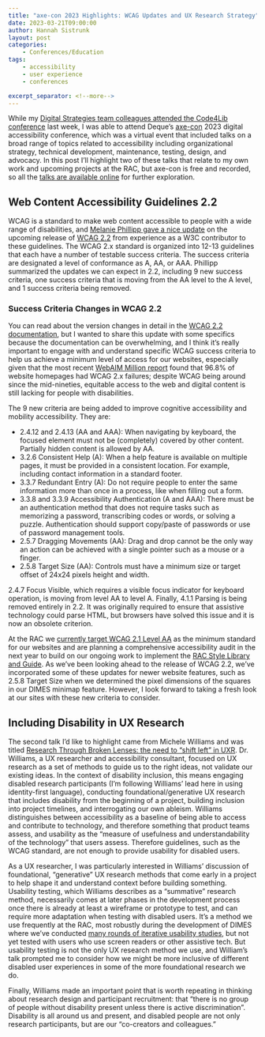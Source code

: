 ```yaml
---
title: "axe-con 2023 Highlights: WCAG Updates and UX Research Strategy"
date: 2023-03-21T09:00:00
author: Hannah Sistrunk
layout: post
categories:
    - Conferences/Education
tags:
    - accessibility
    - user experience
    - conferences

excerpt_separator: <!--more-->
---
```


While my [Digital Strategies team colleagues attended the Code4Lib conference](https://blog.rockarch.org/Code4Lib-Taking-Stock-Slowing-Down) last week, I was able to attend Deque’s [axe-con](https://www.deque.com/axe-con/) 2023 digital accessibility conference, which was a virtual event that included talks on a broad range of topics related to accessibility including organizational strategy, technical development, maintenance, testing, design, and advocacy. In this post I’ll highlight two of these talks that relate to my own work and upcoming projects at the RAC, but axe-con is free and recorded, so all the [talks are available online](https://www.deque.com/axe-con/schedule/) for further exploration.

<!--more-->

## Web Content Accessibility Guidelines 2.2

WCAG is a standard to make web content accessible to people with a wide range of disabilities, and [Melanie Phillipp gave a nice update](https://www.deque.com/axe-con/sessions/wcag-2-2-and-3-0-update/ ) on the upcoming release of [WCAG 2.2](https://www.w3.org/WAI/standards-guidelines/wcag/) from experience as a W3C contributor to these guidelines. The WCAG 2.x standard is organized into 12-13 guidelines that each have a number of testable success criteria. The success criteria are designated a level of conformance as A, AA, or AAA. Phillipp summarized the updates we can expect in 2.2, including 9 new success criteria, one success criteria that is moving from the AA level to the A level, and 1 success criteria being removed.

### Success Criteria Changes in WCAG 2.2

You can read about the version changes in detail in the [WCAG 2.2 documentation](https://www.w3.org/WAI/standards-guidelines/wcag/new-in-22/), but I wanted to share this update with some specifics because the documentation can be overwhelming, and I think it’s really important to engage with and understand specific WCAG success criteria to help us achieve a minimum level of access for our websites, especially given that the most recent [WebAIM Million report](https://webaim.org/projects/million/) found that 96.8% of website homepages had WCAG 2.x failures; despite WCAG being around since the mid-nineties, equitable access to the web and digital content is still lacking for people with disabilities.

The 9 new criteria are being added to improve cognitive accessibility and mobility accessibility. They are:

- 2.4.12 and 2.4.13 (AA and AAA): When navigating by keyboard, the focused element must not be (completely) covered by other content. Partially hidden content is allowed by AA.
- 3.2.6 Consistent Help (A): When a help feature is available on multiple pages, it must be provided in a consistent location. For example, including contact information in a standard footer.
- 3.3.7 Redundant Entry (A): Do not require people to enter the same information more than once in a process, like when filling out a form.
- 3.3.8 and 3.3.9 Accessibility Authentication (A and AAA): There must be an authentication method that does not require tasks such as memorizing a password, transcribing codes or words, or solving a puzzle. Authentication should support copy/paste of passwords or use of password management tools.
- 2.5.7 Dragging Movements (AA): Drag and drop cannot be the only way an action can be achieved with a single pointer such as a mouse or a finger.
- 2.5.8 Target Size (AA): Controls must have a minimum size or target offset of 24x24 pixels height and width.

2.4.7 Focus Visible, which requires a visible focus indicator for keyboard operation, is moving from level AA to level A. Finally, 4.1.1 Parsing is being removed entirely in 2.2. It was originally required to ensure that assistive technology could parse HTML, but browsers have solved this issue and it is now an obsolete criterion.

At the RAC we [currently target WCAG 2.1 Level AA](https://rockarch.org/about-us/accessibility/#digital-space) as the minimum standard for our websites and are planning a comprehensive accessibility audit in the next year to build on our ongoing work to implement the [RAC Style Library and Guide](https://blog.rockarch.org/style-library-and-guide). As we’ve been looking ahead to the release of WCAG 2.2, we’ve incorporated some of these updates for newer website features, such as 2.5.8 Target Size when we determined the pixel dimensions of the squares in our DIMES minimap feature. However, I look forward to taking a fresh look at our sites with these new criteria to consider.

## Including Disability in UX Research

The second talk I’d like to highlight came from Michele Williams and was titled [Research Through Broken Lenses: the need to “shift left” in UXR](https://www.deque.com/axe-con/sessions/research-through-broken-lenses-the-need-to-shift-left-in-ux-research/). Dr. Williams, a UX researcher and accessibility consultant, focused on UX research as a set of methods to guide us to the right ideas, not validate our existing ideas. In the context of disability inclusion, this means engaging disabled research participants (I’m following Williams’ lead here in using identity-first language), conducting foundational/generative UX research that includes disability from the beginning of a project, building inclusion into project timelines, and interrogating our own ableism. Williams distinguishes between accessibility as a baseline of being able to access and contribute to technology, and therefore something that product teams assess, and usability as the “measure of usefulness and understandability of the technology” that users assess. Therefore guidelines, such as the WCAG standard, are not enough to provide usability for disabled users.

As a UX researcher, I was particularly interested in Williams’ discussion of foundational, “generative” UX research methods that come early in a project to help shape it and understand context before building something. Usability testing, which Williams describes as a “summative” research method, necessarily comes at later phases in the development process once there is already at least a wireframe or prototype to test, and can require more adaptation when testing with disabled users. It’s a method we use frequently at the RAC, most robustly during the development of DIMES where we’ve conducted [many rounds of iterative usability studies](https://blog.rockarch.org/dimes-ux), but not yet tested with users who use screen readers or other assistive tech. But usability testing is not the only UX research method we use, and William’s talk prompted me to consider how we might be more inclusive of different disabled user experiences in some of the more foundational research we do.

Finally, Williams made an important point that is worth repeating in thinking about research design and participant recruitment: that “there is no group of people without disability present unless there is active discrimination”. Disability is all around us and present, and disabled people are not only research participants, but are our “co-creators and colleagues.”
